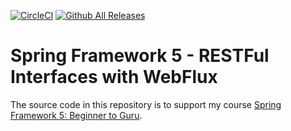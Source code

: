 [![CircleCI](https://circleci.com/gh/bergony/spring5-webflux-rest/tree/master.svg?style=svg)](https://circleci.com/gh/bergony/spring5-webflux-rest/tree/master)
[![Github All Releases](https://img.shields.io/github/downloads/bergony/spring5-webflux-res/total.svg)](https://github.com/bergony/spring5-webflux-rest/archive/master.zip)

# Spring Framework 5 - RESTFul Interfaces with WebFlux
The source code in this repository is to support my course [Spring Framework 5: Beginner to Guru](https://www.udemy.com/spring-framework-5-beginner-to-guru/?couponCode=GITWEBFLUXREST).
